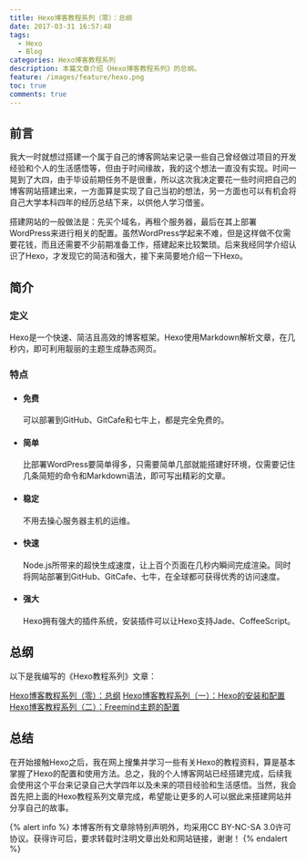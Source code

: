 ```yaml
---
title: Hexo博客教程系列（零）：总纲
date: 2017-03-31 16:57:48
tags:
  - Hexo
  - Blog
categories: Hexo博客教程系列
description: 本篇文章介绍《Hexo博客教程系列》的总纲。
feature: /images/feature/hexo.png
toc: true
comments: true
---
```


## 前言

我大一时就想过搭建一个属于自己的博客网站来记录一些自己曾经做过项目的开发经验和个人的生活感悟等，但由于时间缘故，我的这个想法一直没有实现。时间一晃到了大四，由于毕设前期任务不是很重，所以这次我决定要花一些时间把自己的博客网站搭建出来，一方面算是实现了自己当初的想法，另一方面也可以有机会将自己大学本科四年的经历总结下来，以供他人学习借鉴。

搭建网站的一般做法是：先买个域名，再租个服务器，最后在其上部署WordPress来进行相关的配置。虽然WordPress学起来不难，但是这样做不仅需要花钱，而且还需要不少前期准备工作，搭建起来比较繁琐。后来我经同学介绍认识了Hexo，才发现它的简洁和强大，接下来简要地介绍一下Hexo。

<!--more-->

## 简介

### 定义

Hexo是一个快速、简洁且高效的博客框架。Hexo使用Markdown解析文章，在几秒内，即可利用靓丽的主题生成静态网页。

### 特点

- #### 免费

  可以部署到GitHub、GitCafe和七牛上，都是完全免费的。

- #### 简单

  比部署WordPress要简单得多，只需要简单几部就能搭建好环境，仅需要记住几条简短的命令和Markdown语法，即可写出精彩的文章。

- #### 稳定

  不用去操心服务器主机的运维。

- #### 快速

  Node.js所带来的超快生成速度，让上百个页面在几秒内瞬间完成渲染。同时将网站部署到GitHub、GitCafe、七牛，在全球都可获得优秀的访问速度。

- #### 强大

  Hexo拥有强大的插件系统，安装插件可以让Hexo支持Jade、CoffeeScript。

## 总纲

以下是我编写的《Hexo教程系列》文章：

[Hexo博客教程系列（零）：总纲](http://myyerrol.io/zh-cn/2017/03/31/hexo_tutorials_0_superclass/)
[Hexo博客教程系列（一）：Hexo的安装和配置](http://myyerrol.io/zh-cn/2017/03/31/hexo_tutorials_1_installation_and_configuration/)
[Hexo博客教程系列（二）：Freemind主题的配置](http://myyerrol.io/zh-cn/2017/06/07/hexo_tutorials_2_freemind_configuration/)

## 总结

在开始接触Hexo之后，我在网上搜集并学习一些有关Hexo的教程资料，算是基本掌握了Hexo的配置和使用方法。总之，我的个人博客网站已经搭建完成，后续我会使用这个平台来记录自己大学四年以及未来的项目经验和生活感悟。当然，我会首先把上面的Hexo教程系列文章完成，希望能让更多的人可以据此来搭建网站并分享自己的故事。

{% alert info %}
本博客所有文章除特别声明外，均采用CC BY-NC-SA 3.0许可协议。获得许可后，要求转载时注明文章出处和网站链接，谢谢！
{% endalert %}
